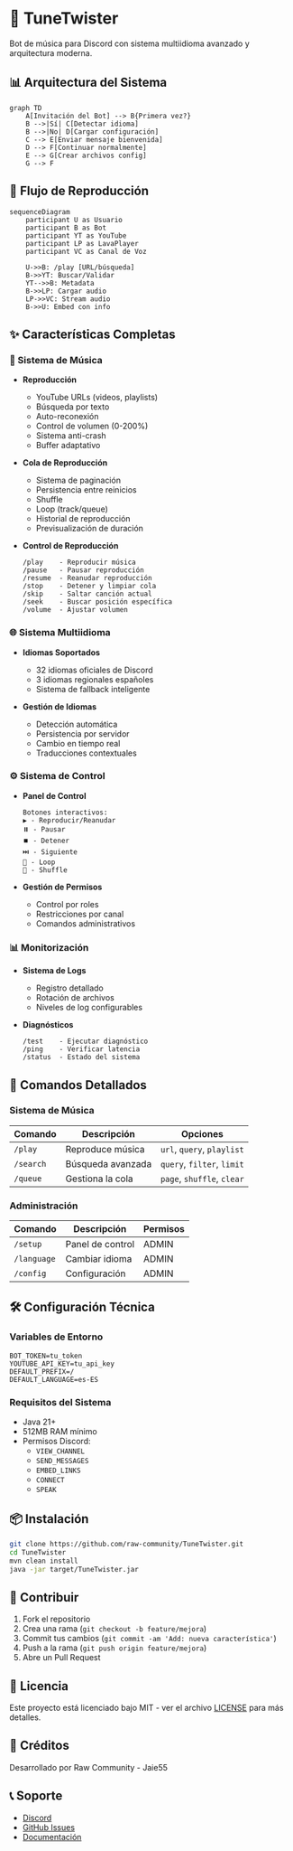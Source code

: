 # 🎵 TuneTwister

Bot de música para Discord con sistema multiidioma avanzado y arquitectura moderna.

## 📊 Arquitectura del Sistema

```mermaid
graph TD
    A[Invitación del Bot] --> B{Primera vez?}
    B -->|Sí| C[Detectar idioma]
    B -->|No| D[Cargar configuración]
    C --> E[Enviar mensaje bienvenida]
    D --> F[Continuar normalmente]
    E --> G[Crear archivos config]
    G --> F
```

## 🔄 Flujo de Reproducción

```mermaid
sequenceDiagram
    participant U as Usuario
    participant B as Bot
    participant YT as YouTube
    participant LP as LavaPlayer
    participant VC as Canal de Voz

    U->>B: /play [URL/búsqueda]
    B->>YT: Buscar/Validar
    YT-->>B: Metadata
    B->>LP: Cargar audio
    LP->>VC: Stream audio
    B->>U: Embed con info
```

## ✨ Características Completas

### 🎵 Sistema de Música
- **Reproducción**
  - YouTube URLs (videos, playlists)
  - Búsqueda por texto
  - Auto-reconexión
  - Control de volumen (0-200%)
  - Sistema anti-crash
  - Buffer adaptativo

- **Cola de Reproducción**
  - Sistema de paginación
  - Persistencia entre reinicios
  - Shuffle
  - Loop (track/queue)
  - Historial de reproducción
  - Previsualización de duración

- **Control de Reproducción**
  ```
  /play    - Reproducir música
  /pause   - Pausar reproducción
  /resume  - Reanudar reproducción
  /stop    - Detener y limpiar cola
  /skip    - Saltar canción actual
  /seek    - Buscar posición específica
  /volume  - Ajustar volumen
  ```

### 🌐 Sistema Multiidioma
- **Idiomas Soportados**
  - 32 idiomas oficiales de Discord
  - 3 idiomas regionales españoles
  - Sistema de fallback inteligente

- **Gestión de Idiomas**
  - Detección automática
  - Persistencia por servidor
  - Cambio en tiempo real
  - Traducciones contextuales

### ⚙️ Sistema de Control
- **Panel de Control**
  ```
  Botones interactivos:
  ▶️ - Reproducir/Reanudar
  ⏸️ - Pausar
  ⏹️ - Detener
  ⏭️ - Siguiente
  🔄 - Loop
  🔀 - Shuffle
  ```

- **Gestión de Permisos**
  - Control por roles
  - Restricciones por canal
  - Comandos administrativos

### 📊 Monitorización
- **Sistema de Logs**
  - Registro detallado
  - Rotación de archivos
  - Niveles de log configurables

- **Diagnósticos**
  ```
  /test    - Ejecutar diagnóstico
  /ping    - Verificar latencia
  /status  - Estado del sistema
  ```

## 🔧 Comandos Detallados

### Sistema de Música
| Comando | Descripción | Opciones |
|---------|-------------|----------|
| `/play` | Reproduce música | `url`, `query`, `playlist` |
| `/search` | Búsqueda avanzada | `query`, `filter`, `limit` |
| `/queue` | Gestiona la cola | `page`, `shuffle`, `clear` |

### Administración
| Comando | Descripción | Permisos |
|---------|-------------|----------|
| `/setup` | Panel de control | ADMIN |
| `/language` | Cambiar idioma | ADMIN |
| `/config` | Configuración | ADMIN |

## 🛠️ Configuración Técnica

### Variables de Entorno
```env
BOT_TOKEN=tu_token
YOUTUBE_API_KEY=tu_api_key
DEFAULT_PREFIX=/
DEFAULT_LANGUAGE=es-ES
```

### Requisitos del Sistema
- Java 21+
- 512MB RAM mínimo
- Permisos Discord:
  - `VIEW_CHANNEL`
  - `SEND_MESSAGES`
  - `EMBED_LINKS`
  - `CONNECT`
  - `SPEAK`

## 📦 Instalación

```bash
git clone https://github.com/raw-community/TuneTwister.git
cd TuneTwister
mvn clean install
java -jar target/TuneTwister.jar
```

## 🤝 Contribuir

1. Fork el repositorio
2. Crea una rama (`git checkout -b feature/mejora`)
3. Commit tus cambios (`git commit -am 'Add: nueva característica'`)
4. Push a la rama (`git push origin feature/mejora`)
5. Abre un Pull Request

## 📜 Licencia

Este proyecto está licenciado bajo MIT - ver el archivo [LICENSE](LICENSE) para más detalles.

## 👥 Créditos

Desarrollado por Raw Community - Jaie55

## 📞 Soporte

- [Discord](https://discord.gg/tuservidor)
- [GitHub Issues](https://github.com/raw-community/TuneTwister/issues)
- [Documentación](https://github.com/raw-community/TuneTwister/wiki)
